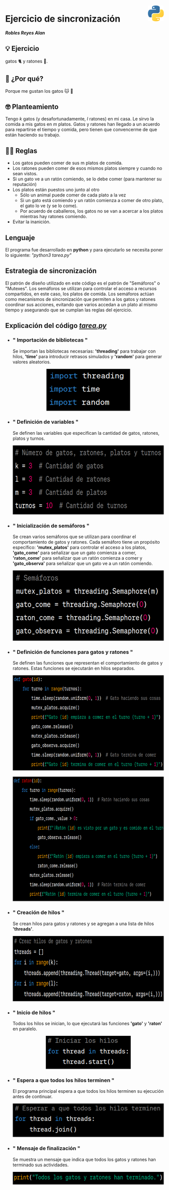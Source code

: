 <p>
  <img src="img/Python-logo.png" align = "right"  width="50" height="50" />
</p>

# Ejercicio de sincronización

**_Robles Reyes Alan_**

## :bulb: Ejercicio

gatos :cat2: y ratones :mouse2:. 

## :raised_hands: ¿Por qué?

Porque me gustan los gatos :cat: :black_heart:

## :nerd_face: Planteamiento

Tengo _k_ gatos (y desafortunadamente, _l_ ratones) en mi casa. Le sirvo la comida a mis gatos en _m_ platos. Gatos y ratones han llegado a un acuerdo para repartirse el tiempo y comida, pero tienen que convencerme de que están haciendo su trabajo.

## :memo::pencil: Reglas

- Los gatos pueden comer de sus m platos de comida.
- Los ratones pueden comer de esos mismos platos siempre y cuando no sean vistos.
- Si un gato ve a un ratón comiendo, se lo debe comer (para mantener su reputación)
- Los platos están puestos uno junto al otro
  - Sólo un animal puede comer de cada plato a la vez
  - Si un gato está comiendo y un ratón comienza a comer de otro plato, el gato lo ve (y se lo come).
  - Por acuerdo de caballeros, los gatos no se van a acercar a los platos mientras hay ratones comiendo.
- Evitar la inanición.

## Lenguaje

El programa fue desarrollado en **python** y para ejecutarlo se necesita poner lo siguiente: _"python3 tarea.py"_

## Estrategia de sincronización

El patrón de diseño utilizado en este código es el patrón de "Semáforos" o "Mutexes". Los semáforos se utilizan para controlar el acceso a recursos compartidos, en este caso, los platos de comida. Los semáforos actúan como mecanismos de sincronización que permiten a los gatos y ratones coordinar sus acciones, evitando que varios accedan a un plato al mismo tiempo y asegurando que se cumplan las reglas del ejercicio.

## Explicación del código [_tarea.py_](tarea.py)

  - ### " Importación de bibliotecas "

    Se importan las bibliotecas necesarias: **'threading'** para trabajar con hilos, **'time'** para introducir retrasos simulados y **'random'** para generar valores aleatorios.

    <div align = "center"><img src="img/1.-ImportacionDeBibliotecas.png" width="266" height="133"></div>

  - ### " Definición de variables "

    Se definen las variables que especifican la cantidad de gatos, ratones, platos y turnos.

    <div align = "center"><img src="img/2.-DefinicionDeVariables.png" width="653" height="219"></div>

  - ### " Inicialización de semáforos "

    Se crean varios semáforos que se utilizan para coordinar el comportamiento de gatos y ratones. Cada semáforo tiene un propósito específico: **'mutex_platos'** para controlar el acceso a los platos, **'gato_come'** para señalizar que un gato comienza a comer, **'raton_come'** para señalizar que un ratón comienza a comer y **'gato_observa'** para señalizar que un gato ve a un ratón comiendo.

    <div align = "center"><img src="img/3.-InicializacionDeSemaforos.png" width="575" height="223"></div>

  - ### " Definición de funciones para gatos y ratones "

    Se definen las funciones que representan el comportamiento de gatos y ratones. Estas funciones se ejecutarán en hilos separados.

    <div align = "center"><img src="img/4.-DefinicionFuncionGatos.png" width="724" height="302"></div>
    <br>
    <div align = "center"><img src="img/5.-DefinicionFuncionRatones.png" width="794" height="395"></div>

  - ### " Creación de hilos "

    Se crean hilos para gatos y ratones y se agregan a una lista de hilos **'threads'**.

    <div align = "center"><img src="img/6.-CreacionDeHilos.png" width="730" height="207"></div>

  - ### " Inicio de hilos "

    Todos los hilos se inician, lo que ejecutará las funciones **'gato'** y **'raton'** en paralelo.

    <div align = "center"><img src="img/7.-InicioDeHilos.png" width="270" height="105"></div>

  - ### " Espera a que todos los hilos terminen "

    El programa principal espera a que todos los hilos terminen su ejecución antes de continuar.

    <div align = "center"><img src="img/8.-EsperaHilosTerminen.png" width="488" height="106"></div>

  - ### " Mensaje de finalización "

    Se muestra un mensaje que indica que todos los gatos y ratones han terminado sus actividades.

    <div align = "center"><img src="img/9.-MensajeDeFinalizacion.png" width="585" height="40"></div>